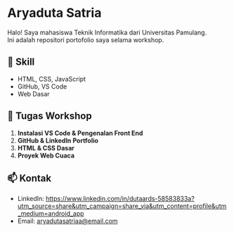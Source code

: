 # Aryaduta Satria

Halo! Saya mahasiswa Teknik Informatika dari Universitas Pamulang.  
Ini adalah repositori portofolio saya selama workshop.

## 🔧 Skill
- HTML, CSS, JavaScript
- GitHub, VS Code
- Web Dasar

## 📁 Tugas Workshop
1. **Instalasi VS Code & Pengenalan Front End**
2. **GitHub & LinkedIn Portfolio**
3. **HTML & CSS Dasar**
4. **Proyek Web Cuaca**

## 📫 Kontak
- LinkedIn: https://www.linkedin.com/in/dutaards-58583833a?utm_source=share&utm_campaign=share_via&utm_content=profile&utm_medium=android_app
- Email: aryadutasatriaa@email.com
